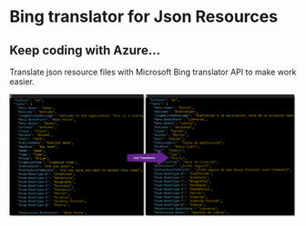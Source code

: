 # Bing translator for Json Resources

## Keep coding with Azure...
Translate json resource files with Microsoft Bing translator API to make work easier.

[//]: # (Tags: <meta name="google-site-verification" content="FdqFTjXOfR5wNXa5SdWI1xyQMRnCM90Po5eP6X51O28"/>)  

![Sample translation from English >> Spanish](https://github.com/JeePeeTee/ResourceTranslator/blob/master/Images/Resource%20Tranlator.png)
